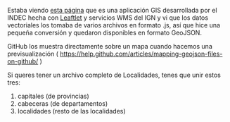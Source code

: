 Estaba viendo [esta página](http://www.indec.gov.ar/gis/) que es una aplicación GIS desarrollada por el INDEC hecha con [Leaftlet](http://leafletjs.com/) y servicios WMS del IGN y vi que los datos vectoriales los tomaba de varios archivos en formato .js, así que hice una pequeña conversión y quedaron disponibles en formato GeoJSON. 

GitHub los muestra directamente sobre un mapa cuando hacemos una previsualización ( https://help.github.com/articles/mapping-geojson-files-on-github/ )

Si queres tener un archivo completo de Localidades, tenes que unir estos tres:
 1. capitales (de provincias)
 2. cabeceras (de departamentos)
 3. localidades (resto de las localidades)
